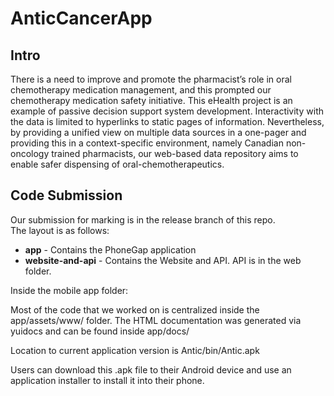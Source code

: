 AnticCancerApp
==============

Intro
-----
There is a need to improve and promote the pharmacist’s role in oral chemotherapy medication management, 
and this prompted our chemotherapy medication safety initiative. This eHealth project is an example of 
passive decision support system development. Interactivity with the data is limited to hyperlinks to static 
pages of information. Nevertheless, by providing a unified view on multiple data sources in a one-pager and 
providing this in a context-specific environment, namely Canadian non-oncology trained pharmacists, our web-based 
data repository aims to enable safer dispensing of oral-chemotherapeutics. 


Code Submission
---------------
Our submission for marking is in the release branch of this repo.  
The layout is as follows:
- **app** - Contains the PhoneGap application
- **website-and-api** - Contains the Website and API. API is in the web folder.

Inside the mobile app folder:

Most of the code that we worked on is centralized inside the app/assets/www/ folder.
The HTML documentation was generated via yuidocs and can be found inside app/docs/


Location to current application version is Antic/bin/Antic.apk

Users can download this .apk file to their Android device and use an application installer to install it into their phone.
